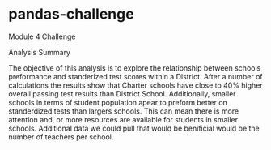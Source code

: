 # pandas-challenge
Module 4 Challenge 

Analysis Summary 

The objective of this analysis is to explore the relationship between schools preformance and standerized test scores within a District. After a number of calculations the results show that Charter schools have close to 40% higher overall passing test results than District School. Additionally, smaller schools in terms of student population apear to preform better on standerdized tests than largers schools. This can mean there is more attention and, or more resources are available for students in smaller schools. Additional data we could pull that would be benificial would be the number of teachers per school. 
